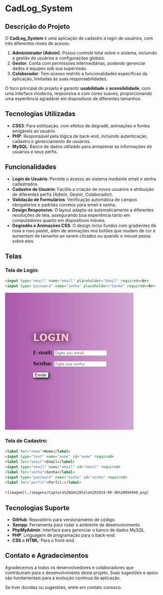 
# CadLog_System

## Descrição do Projeto

O **CadLog_System** é uma aplicação de cadastro e login de usuários, com três diferentes níveis de acesso:

1. **Administrador (Admin)**: Possui controle total sobre o sistema, incluindo a gestão de usuários e configurações globais.
2. **Gestor**: Conta com permissões intermediárias, podendo gerenciar dados e equipes sob sua supervisão.
3. **Colaborador**: Tem acesso restrito a funcionalidades específicas da aplicação, limitadas às suas responsabilidades.

O foco principal do projeto é garantir **usabilidade** e **acessibilidade**, com uma interface moderna, responsiva e com cores suaves, proporcionando uma experiência agradável em dispositivos de diferentes tamanhos.

## Tecnologias Utilizadas

- **CSS3**: Para estilização, com efeitos de degradê, animações e fontes amigáveis ao usuário.
- **PHP**: Responsável pela lógica de back-end, incluindo autenticação, cadastro e gerenciamento de usuários.
- **MySQL**: Banco de dados utilizado para armazenar as informações de usuários e seus perfis.

## Funcionalidades

- **Login de Usuário**: Permite o acesso ao sistema mediante email e senha cadastrados.
- **Cadastro de Usuário**: Facilita a criação de novos usuários e atribuição de diferentes perfis (Admin, Gestor, Colaborador).
- **Validação de Formulários**: Verificação automática de campos obrigatórios e padrões corretos para email e senha.
- **Design Responsivo**: O layout adapta-se automaticamente a diferentes resoluções de tela, assegurando boa experiência tanto em computadores quanto em dispositivos móveis.
- **Degradês e Animações CSS**: O design inclui fundos com gradientes de rosa a roxo pastel, além de animações nos botões que mudam de cor e aumentam de tamanho ao serem clicados ou quando o mouse passa sobre eles.

## Telas

### Tela de Login:

```html
<input type="email" name="email" placeholder="Email" required><br>
<input type="password" name="senha" placeholder="Senha" required><br>
```
![imagem](./imagens/Captura%20de%20tela%202024-09-30%20094923.png)

### Tela de Cadastro:

```html
<label for="nome">Nome</label>
<input type="text" name="nome" id="nome" required>
<label for="email">Email</label>
<input type="email" name="email" id="email" required>
<label for="senha">Senha</label>
<input type="password" name="senha" id="senha" required>
<label for="perfil">Perfil:</label>

![imagem](./imagens/Captura%20de%20tela%202024-09-30%20094948.png)
```

## Tecnologias Suporte

- **GitHub**: Repositório para versionamento de código.
- **Xampp**: Ferramenta para rodar o ambiente de desenvolvimento.
- **PhpMyAdmin**: Interface para gerenciar o banco de dados MySQL.
- **PHP**: Linguagem de programação para o back-end.
- **CSS** e **HTML**: Para o front-end.

## Contato e Agradecimentos

Agradecemos a todos os desenvolvedores e colaboradores que contribuíram para o desenvolvimento deste projeto. Suas sugestões e apoio são fundamentais para a evolução contínua da aplicação.

Se tiver dúvidas ou sugestões, entre em contato conosco.
